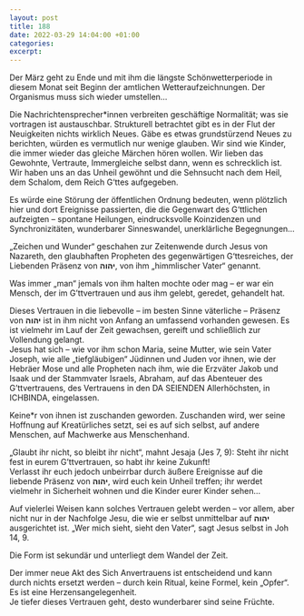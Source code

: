 ```yaml
---
layout: post
title: 188
date: 2022-03-29 14:04:00 +01:00
categories: 
excerpt: 
---
```


Der März geht zu Ende und mit ihm die längste Schönwetterperiode in diesem Monat seit Beginn der amtlichen Wetteraufzeichnungen. Der Organismus muss sich wieder umstellen…

Die Nachrichtensprecher*innen verbreiten geschäftige Normalität; was sie vortragen ist austauschbar. Strukturell betrachtet gibt es in der Flut der Neuigkeiten nichts wirklich Neues. Gäbe es etwas grundstürzend Neues zu berichten, würden es vermutlich nur wenige glauben. Wir sind wie Kinder, die immer wieder das gleiche Märchen hören wollen. Wir lieben das Gewohnte, Vertraute, Immergleiche selbst dann, wenn es schrecklich ist. Wir haben uns an das Unheil gewöhnt und die Sehnsucht nach dem Heil, dem Schalom, dem Reich G‘ttes aufgegeben.

Es würde eine Störung der öffentlichen Ordnung bedeuten, wenn plötzlich hier und dort Ereignisse passierten, die die Gegenwart des G‘ttlichen aufzeigten – spontane Heilungen, eindrucksvolle Koinzidenzen und Synchronizitäten, wunderbarer Sinneswandel, unerklärliche Begegnungen…

„Zeichen und Wunder“ geschahen zur Zeitenwende durch Jesus von Nazareth, den glaubhaften Propheten des gegenwärtigen G‘ttesreiches, der Liebenden Präsenz von **יהוה**, von ihm „himmlischer Vater“ genannt.

Was immer „man“ jemals von ihm halten mochte oder mag – er war ein Mensch, der im G’ttvertrauen und aus ihm gelebt, geredet, gehandelt hat.

Dieses Vertrauen in die liebevolle – im besten Sinne väterliche – Präsenz von **יהוה** ist in ihm nicht von Anfang an umfassend vorhanden gewesen. Es ist vielmehr im Lauf der Zeit gewachsen, gereift und schließlich zur Vollendung gelangt.\
Jesus hat sich – wie vor ihm schon Maria, seine Mutter, wie sein Vater Joseph, wie alle „tiefgläubigen“ Jüdinnen und Juden vor ihnen, wie der Hebräer Mose und alle Propheten nach ihm, wie die Erzväter Jakob und Isaak und der Stammvater Israels, Abraham, auf das Abenteuer des G’ttvertrauens, des Vertrauens in den DA SEIENDEN Allerhöchsten, in ICHBINDA, eingelassen.

Keine*r von ihnen ist zuschanden geworden. Zuschanden wird, wer seine Hoffnung auf Kreatürliches setzt, sei es auf sich selbst, auf andere Menschen, auf Machwerke aus Menschenhand.

„Glaubt ihr nicht, so bleibt ihr nicht“, mahnt Jesaja (Jes 7, 9): Steht ihr nicht fest in eurem G’ttvertrauen, so habt ihr keine Zukunft!\
Verlasst ihr euch jedoch unbeirrbar durch äußere Ereignisse auf die liebende Präsenz von **יהוה**, wird euch kein Unheil treffen; ihr werdet vielmehr in Sicherheit wohnen und die Kinder eurer Kinder sehen…

Auf vielerlei Weisen kann solches Vertrauen gelebt werden – vor allem, aber nicht nur in der Nachfolge Jesu, die wie er selbst unmittelbar auf **יהוה** ausgerichtet ist. „Wer mich sieht, sieht den Vater“, sagt Jesus selbst in Joh 14, 9. 

Die Form ist sekundär und unterliegt dem Wandel der Zeit.

Der immer neue Akt des Sich Anvertrauens ist entscheidend und kann durch nichts ersetzt werden – durch kein Ritual, keine Formel, kein „Opfer“. Es ist eine Herzensangelegenheit.\
Je tiefer dieses Vertrauen geht, desto wunderbarer sind seine Früchte.
